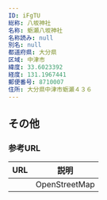 ```yaml
---
ID: iFgTU
総称: 八坂神社
名称: 蛎瀬八坂神社
名称読み: null
別名: null
都道府県: 大分県
区域: 中津市
緯度: 33.6023392
経度: 131.1967441
郵便番号: 8710007
住所: 大分県中津市蛎瀬４３６
---
```


## その他

### 参考URL

| URL | 説明          |
| --- | ------------- |
|     | OpenStreetMap |
